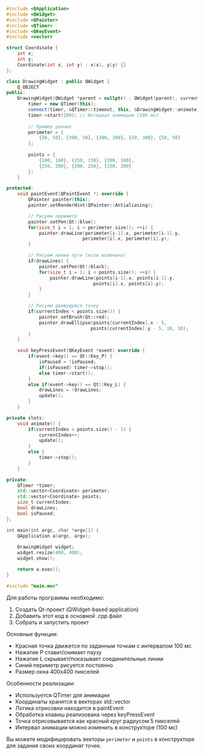```cpp
#include <QApplication>
#include <QWidget>
#include <QPainter>
#include <QTimer>
#include <QKeyEvent>
#include <vector>

struct Coordinate {
    int x;
    int y;
    Coordinate(int x, int y) : x(x), y(y) {}
};

class DrawingWidget : public QWidget {
    Q_OBJECT
public:
    DrawingWidget(QWidget *parent = nullptr) : QWidget(parent), currentIndex(0), drawLines(true), isPaused(false) {
        timer = new QTimer(this);
        connect(timer, &QTimer::timeout, this, &DrawingWidget::animate);
        timer->start(100); // Интервал анимации (100 мс)
        
        // Пример данных
        perimeter = {
            {50, 50}, {300, 50}, {300, 300}, {50, 300}, {50, 50}
        };
        
        points = {
            {100, 100}, {150, 150}, {200, 100}, 
            {250, 200}, {200, 250}, {150, 200}
        };
    }

protected:
    void paintEvent(QPaintEvent *) override {
        QPainter painter(this);
        painter.setRenderHint(QPainter::Antialiasing);

        // Рисуем периметр
        painter.setPen(Qt::blue);
        for(size_t i = 1; i < perimeter.size(); ++i) {
            painter.drawLine(perimeter[i-1].x, perimeter[i-1].y,
                            perimeter[i].x, perimeter[i].y);
        }

        // Рисуем линии пути (если включено)
        if(drawLines) {
            painter.setPen(Qt::black);
            for(size_t i = 1; i < points.size(); ++i) {
                painter.drawLine(points[i-1].x, points[i-1].y,
                                points[i].x, points[i].y);
            }
        }

        // Рисуем движущуюся точку
        if(currentIndex < points.size()) {
            painter.setBrush(Qt::red);
            painter.drawEllipse(points[currentIndex].x - 5,
                               points[currentIndex].y - 5, 10, 10);
        }
    }

    void keyPressEvent(QKeyEvent *event) override {
        if(event->key() == Qt::Key_P) {
            isPaused = !isPaused;
            if(isPaused) timer->stop();
            else timer->start();
        }
        else if(event->key() == Qt::Key_L) {
            drawLines = !drawLines;
            update();
        }
    }

private slots:
    void animate() {
        if(currentIndex < points.size() - 1) {
            currentIndex++;
            update();
        }
        else {
            timer->stop();
        }
    }

private:
    QTimer *timer;
    std::vector<Coordinate> perimeter;
    std::vector<Coordinate> points;
    size_t currentIndex;
    bool drawLines;
    bool isPaused;
};

int main(int argc, char *argv[]) {
    QApplication a(argc, argv);
    
    DrawingWidget widget;
    widget.resize(400, 400);
    widget.show();

    return a.exec();
}

#include "main.moc"
```

Для работы программы необходимо:

1. Создать Qt-проект (QWidget-based application)
2. Добавить этот код в основной .cpp файл
3. Собрать и запустить проект

Основные функции:
- Красная точка движется по заданным точкам с интервалом 100 мс
- Нажатие P ставит/снимает паузу
- Нажатие L скрывает/показывает соединительные линии
- Синий периметр рисуется постоянно
- Размер окна 400x400 пикселей

Особенности реализации:
- Используется QTimer для анимации
- Координаты хранятся в векторах std::vector<Coordinate>
- Логика отрисовки находится в paintEvent
- Обработка клавиш реализована через keyPressEvent
- Точка отрисовывается как красный круг радиусом 5 пикселей
- Интервал анимации можно изменить в конструкторе (100 мс)

Вы можете модифицировать векторы `perimeter` и `points` в конструкторе для задания своих координат точек.